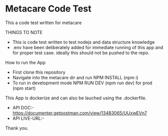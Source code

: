 # Metacare Code Test

This a code test written for metacare

THINGS TO NOTE
* This is code test written to test nodejs and data structure knowledge
* .env have been deliberately added for immediate running of this app and for proper test case. ideally this should not be pushed to the repo.


How to run the App
* First clone this repository
* Navigate into the metacare dir and run NPM INSTALL (npm i)
* To run in development mode NPM RUN DEV (npm run dev) for prod (npm start)

This App is dockerize and can also be lauched using the .dockerfile.

* API DOC:- https://documenter.getpostman.com/view/13483065/UUxwEVn7
* API LIVE-URL:-

Thank you.

